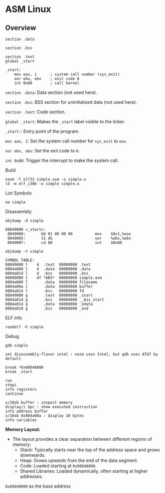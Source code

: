 # ASM Linux

## Overview

```assembly
section .data

section .bss

section .text
global _start

_start:
    mov eax, 1      ; system call number (sys_exit)
    xor ebx, ebx    ; exit code 0
    int 0x80        ; call kernel
```



`section .data`: Data section (not used here).

`section .bss`: BSS section for uninitialized data (not used here).

`section .text`: Code section.

`global _start`: Makes the `_start` label visible to the linker.

`_start:`: Entry point of the program.

`mov eax, 1`: Set the system call number for `sys_exit` to `eax`.

`xor ebx, ebx`: Set the exit code to `0`.

`int 0x80`: Trigger the interrupt to make the system call.



Build

```
nasm -f elf32 simple.asm -o simple.o
ld -m elf_i386 -o simple simple.o
```

List Symbols

```
nm simple
```

Disassembly

```
objdump -d simple

08049000 <_start>:
 8049000:       b8 01 00 00 00          mov    $0x1,%eax
 8049005:       31 db                   xor    %ebx,%ebx
 8049007:       cd 80                   int    $0x80
 
objdump -t simple

SYMBOL TABLE:
08049000 l    d  .text  00000000 .text
0804a000 l    d  .data  00000000 .data
0804a014 l    d  .bss   00000000 .bss
00000000 l    df *ABS*  00000000 simple.asm
0804a000 l       .data  00000000 filename
0804a00a l       .data  00000000 buffer
0804a014 l       .bss   00000000 fd
08049000 g       .text  00000000 _start
0804a014 g       .bss   00000000 __bss_start
0804a014 g       .data  00000000 _edata
0804a018 g       .bss   00000000 _end
```

ELF info

```
readelf -h simple
```

Debug

```
gdb simple

set disassembly-flavor intel : nasm uses Intel, but gdb uses AT&T by default

break *0x08048080
break _start

run
stepi
info registers
continue

x/10xb buffer : inspect memory
display/i $pc : show executed instruction
info address buffer
x/10xb 0x804a00a : display 10 bytes
info variables
```



**Memory Layout:**

- The layout provides a clear separation between different regions of memory:
  - Stack: Typically starts near the top of the address space and grows downwards.
  - Heap: Grows upwards from the end of the data segment.
  - Code: Loaded starting at `0x08048000`.
  - Shared Libraries: Loaded dynamically, often starting at higher addresses.

`0x08048000` as the base address
